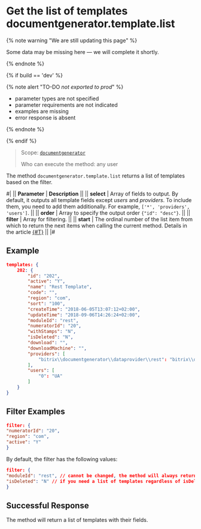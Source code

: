# Get the list of templates documentgenerator.template.list

{% note warning "We are still updating this page" %}

Some data may be missing here — we will complete it shortly.

{% endnote %}

{% if build == 'dev' %}

{% note alert "TO-DO _not exported to prod_" %}

- parameter types are not specified
- parameter requirements are not indicated
- examples are missing
- error response is absent

{% endnote %}

{% endif %}

> Scope: [`documentgenerator`](../../scopes/permissions.md)
>
> Who can execute the method: any user

The method `documentgenerator.template.list` returns a list of templates based on the filter.

#|
|| **Parameter** | **Description** ||
|| **select** | Array of fields to output. By default, it outputs all template fields except *users* and *providers*. To include them, you need to add them additionally. For example, `['*', 'providers', 'users']`. ||
|| **order** | Array to specify the output order `{"id": "desc"}`. ||
|| **filter** | Array for filtering. ||
|| **start** | The ordinal number of the list item from which to return the next items when calling the current method. Details in the article [{#T}](../../how-to-call-rest-api/list-methods-pecularities.md) ||
|#

## Example

```json
templates: {
    202: {
        "id": "202",
        "active": "Y",
        "name": "Rest Template",
        "code": "",
        "region": "com",
        "sort": "100",
        "createTime": "2018-06-05T13:07:12+02:00",
        "updateTime": "2018-09-06T14:26:24+02:00",
        "moduleId": "rest",
        "numeratorId": "20",
        "withStamps": "N",
        "isDeleted": "N",
        "download": "",
        "downloadMachine": "",
        "providers": [
            "bitrix\\documentgenerator\\dataprovider\\rest": "bitrix\\documentgenerator\\dataprovider\\rest"
        ],
        "users": [
            "0": "UA"
        ]
    }
}
```

## Filter Examples

```json
filter: {
"numeratorId": "20",
"region": "com",
"active": "Y"
}
```

By default, the filter has the following values:

```json
filter: {
"moduleId": "rest", // cannot be changed, the method will always return templates only for rest
"isDeleted": "N" // if you need a list of templates regardless of isDeleted, you must pass "@isDeleted": ["Y", "N"]
}
```
## Successful Response

The method will return a list of templates with their fields.